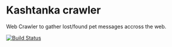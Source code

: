 # Kashtanka crawler
Web Crawler to gather lost/found pet messages accross the web.

[![Build Status](https://drone.k8s.grechka.family/api/badges/LostPetInitiative/Crawler/status.svg)](https://drone.k8s.grechka.family/LostPetInitiative/Crawler)